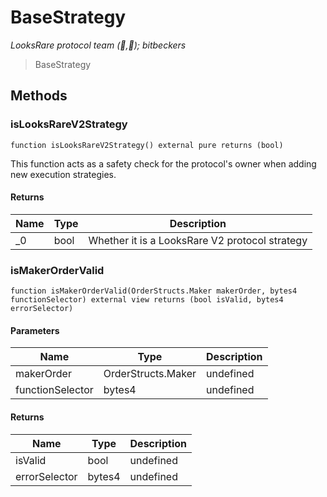 # BaseStrategy

*LooksRare protocol team (👀,💎); bitbeckers*

> BaseStrategy





## Methods

### isLooksRareV2Strategy

```solidity
function isLooksRareV2Strategy() external pure returns (bool)
```

This function acts as a safety check for the protocol&#39;s owner when adding new execution strategies.




#### Returns

| Name | Type | Description |
|---|---|---|
| _0 | bool | Whether it is a LooksRare V2 protocol strategy |

### isMakerOrderValid

```solidity
function isMakerOrderValid(OrderStructs.Maker makerOrder, bytes4 functionSelector) external view returns (bool isValid, bytes4 errorSelector)
```





#### Parameters

| Name | Type | Description |
|---|---|---|
| makerOrder | OrderStructs.Maker | undefined |
| functionSelector | bytes4 | undefined |

#### Returns

| Name | Type | Description |
|---|---|---|
| isValid | bool | undefined |
| errorSelector | bytes4 | undefined |




